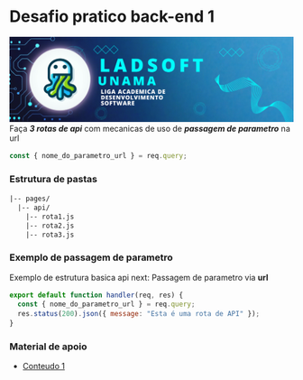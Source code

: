 # Desafio pratico back-end 1

![img](https://github.com/ladsoftunama/ladsoftunama/blob/main/imagens/image_readme.png?raw=true)
Faça **_3 rotas de api_** com mecanicas de uso de **_passagem de parametro_** na url

```Javascript
const { nome_do_parametro_url } = req.query;
```

### Estrutura de pastas

    |-- pages/
      |-- api/
        |-- rota1.js
        |-- rota2.js
        |-- rota3.js

### Exemplo de passagem de parametro

Exemplo de estrutura basica api next:
Passagem de parametro via **url**

```Javascript
export default function handler(req, res) {
  const { nome_do_parametro_url } = req.query;
  res.status(200).json({ message: "Esta é uma rota de API" });
}
```

### Material de apoio

- [Conteudo 1](https://github.com/ladsoftunama/Cronograma/blob/main/cronograma-back-end/aula-1/README.md)
